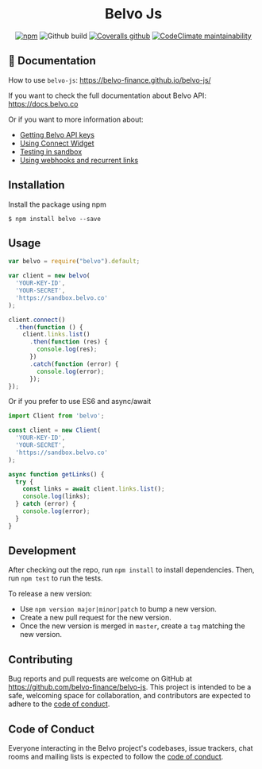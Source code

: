 <h1 align="center">Belvo Js</h1>
<p align="center">
    <a href="https://www.npmjs.com/package/belvo"><img alt="npm" src="https://img.shields.io/npm/v/belvo?style=for-the-badge"></a>
    <img alt="Github build" src="https://img.shields.io/github/workflow/status/belvo-finance/belvo-js/Tests?style=for-the-badge">
    <a href="https://coveralls.io/github/belvo-finance/belvo-js"><img alt="Coveralls github" src="https://img.shields.io/coveralls/github/belvo-finance/belvo-js?style=for-the-badge"></a>
    <a href="https://codeclimate.com/github/belvo-finance/belvo-js"><img alt="CodeClimate maintainability" src="https://img.shields.io/codeclimate/maintainability/belvo-finance/belvo-js?style=for-the-badge"></a>
</p>

## 📕 Documentation
How to use `belvo-js`: https://belvo-finance.github.io/belvo-js/

If you want to check the full documentation about Belvo API: https://docs.belvo.co

Or if you want to more information about:
* [Getting Belvo API keys](https://developers.belvo.com/docs/get-your-belvo-api-keys)
* [Using Connect Widget](https://developers.belvo.com/docs/connect-widget)
* [Testing in sandbox](https://developers.belvo.com/docs/test-in-sandbox)
* [Using webhooks and recurrent links](https://developers.belvo.com/docs/webhooks)

## Installation
Install the package using npm
```
$ npm install belvo --save
```

## Usage
```javascript
var belvo = require("belvo").default;

var client = new belvo(
  'YOUR-KEY-ID',
  'YOUR-SECRET',
  'https://sandbox.belvo.co'
);

client.connect()
  .then(function () {
    client.links.list()
      .then(function (res) {
        console.log(res);
      })
      .catch(function (error) {
        console.log(error);
      });
});
```
Or if you prefer to use ES6 and async/await

```javascript
import Client from 'belvo';

const client = new Client(
  'YOUR-KEY-ID',
  'YOUR-SECRET',
  'https://sandbox.belvo.co'
);

async function getLinks() {
  try {
    const links = await client.links.list();
    console.log(links);
  } catch (error) {
    console.log(error);
  }
}
```

## Development
After checking out the repo, run `npm install` to install dependencies. Then, run `npm test` to run the tests.

To release a new version:
- Use `npm version major|minor|patch` to bump a new version.
- Create a new pull request for the new version.
- Once the new version is merged in `master`, create a `tag` matching the new version.

## Contributing

Bug reports and pull requests are welcome on GitHub at https://github.com/belvo-finance/belvo-js. This project is intended to be a safe, welcoming space for collaboration, and contributors are expected to adhere to the [code of conduct](https://github.com/belvo-finance/belvo-js/blob/master/CODE_OF_CONDUCT.md).


## Code of Conduct

Everyone interacting in the Belvo project's codebases, issue trackers, chat rooms and mailing lists is expected to follow the [code of conduct](https://github.com/belvo-finance/belvo-js/blob/master/CODE_OF_CONDUCT.md).

